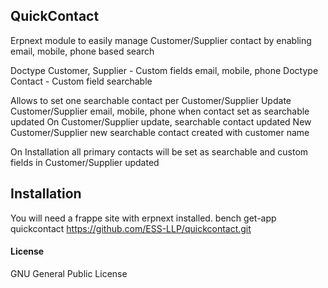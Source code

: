 ## QuickContact

Erpnext module to easily manage Customer/Supplier contact by enabling email, mobile, phone based search

Doctype Customer, Supplier - Custom fields email, mobile, phone
Doctype Contact - Custom field searchable

Allows to set one searchable contact per Customer/Supplier
Update Customer/Supplier email, mobile, phone when contact set as searchable updated
On Customer/Supplier update, searchable contact updated
New Customer/Supplier new searchable contact created with customer name

On Installation all primary contacts will be set as searchable and custom fields in Customer/Supplier updated

## Installation

You will need a frappe site with erpnext installed.
bench get-app quickcontact https://github.com/ESS-LLP/quickcontact.git


#### License

GNU General Public License
